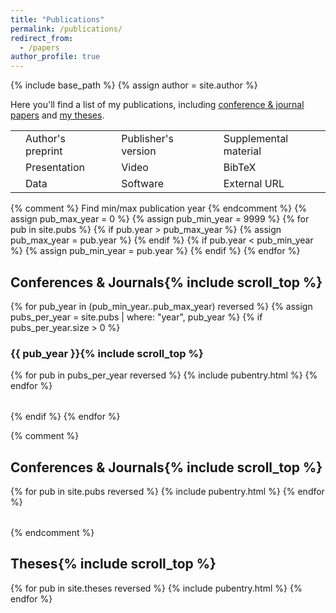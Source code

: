 ```yaml
---
title: "Publications"
permalink: /publications/
redirect_from: 
  - /papers
author_profile: true
---
```

{% include base_path %}
{% assign author = site.author %}

Here you'll find a list of my publications, including [conference & journal papers](#cjproc) and [my theses](#theses).


<table class="iconsummary" align="center">
  <tr>
    <td class="isicon"><i class="fa fa-file-pdf withpuburl"></i></td><td class="istxt">Author's preprint</td>
    <td class="isicon"><i class="fa fa-book-open withpuburl"></i></td><td class="istxt">Publisher's version</td>
    <td class="isicon"><i class="fa fa-file-alt withpuburl"></i></td><td class="istxt">Supplemental material</td>
  </tr>
  <tr>
    <td class="isicon"><i class="fa fa-desktop withpuburl"></i></td><td class="istxt">Presentation</td>
    <td class="isicon"><i class="fa fa-video withpuburl"></i></td><td class="istxt">Video</td>
    <td class="isicon"><i class="fa fa-link withpuburl"></i></td><td class="istxt">BibTeX</td>
  </tr>
  <tr>
    <td class="isicon"><i class="fa fa-database withpuburl"></i></td><td class="istxt">Data</td>
    <td class="isicon"><i class="fa fa-code withpuburl"></i></td><td class="istxt">Software</td>
    <td class="isicon"><i class="fa fa-globe-americas withpuburl"></i></td><td class="istxt">External URL</td>
  </tr>
</table>

{% comment %}
Find min/max publication year
{% endcomment %}
{% assign pub_max_year = 0 %}
{% assign pub_min_year = 9999 %}
{% for pub in site.pubs %}
  {% if pub.year > pub_max_year %}
    {% assign pub_max_year = pub.year %}
  {% endif %}
  {% if pub.year < pub_min_year %}
    {% assign pub_min_year = pub.year %}
  {% endif %}
{% endfor %}

<h2 id="cjproc" class="pubheader">Conferences &amp; Journals{% include scroll_top %}</h2>
{% for pub_year in (pub_min_year..pub_max_year) reversed %}
  {% assign pubs_per_year = site.pubs | where: "year", pub_year %}
  {% if pubs_per_year.size > 0 %}
<h3>{{ pub_year }}{% include scroll_top %}</h3>
<table class="pubtable">
  <tbody>
    {% for pub in pubs_per_year reversed %}
      {% include pubentry.html %}
    {% endfor %}
  </tbody>
</table>
  {% endif %}
{% endfor %}

{% comment %}
<h2 id="cjproc" class="pubheader">Conferences &amp; Journals{% include scroll_top %}</h2>
<table class="pubtable">
  <tbody>
    {% for pub in site.pubs reversed %}
      {% include pubentry.html %}
    {% endfor %}
  </tbody>
</table>
{% endcomment %}

[comment]: <> (<h2 id="chg" class="pubheader">Visual Object Tracking Challenges{% include scroll_top %}</h2>)

[comment]: <> (<table class="pubtable">)

[comment]: <> (  <tbody>)

[comment]: <> (    {% for pub in site.pubs_workshops reversed %})

[comment]: <> (      {% include pubentry.html %})

[comment]: <> (    {% endfor %})

[comment]: <> (  </tbody>)

[comment]: <> (</table>)


<h2 id="theses" class="pubheader">Theses{% include scroll_top %}</h2>
<table class="pubtable" id="thesistable">
  <tbody>
    {% for pub in site.theses reversed %}
      {% include pubentry.html %}
    {% endfor %}
  </tbody>
</table>


<script>
  function toggle_bib(id) {
    var bib_span = document.getElementById(id);
    var tcell = document.getElementById(id + '-pubinfo')

    if (bib_span.style.display == 'block') {
      bib_span.style.display = 'none';
      tcell.onclick = function() { toggle_bib(id); };
    } else {
      bib_span.style.display = 'block';
      tcell.onclick = null; // Disable toggle via cell-click (so you can copy the bibentry)
    }
  }
</script>